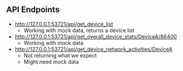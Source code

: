 ## API Endpoints
- http://127.0.0.1:53721/api/get_device_list
  - Working with mock data, returns a device list
- http://127.0.0.1:53721/api/get_overall_device_stats/DeviceA/86400
  - Working with mock data
- http://127.0.0.1:53721/api/get_device_network_activities/DeviceA
  - Not returning what we expect
  - Might need mock data